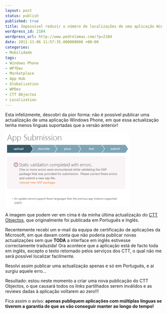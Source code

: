 ```yaml
---
layout: post
status: publish
published: true
title: Impossível reduzir o número de localizações de uma aplicação Windows Phone
wordpress_id: 2184
wordpress_url: http://www.pedrolamas.com/?p=2184
date: 2011-11-06 11:57:35.000000000 +00:00
categories:
- Mobilidade
tags:
- Windows Phone
- WP7Dev
- Marketplace
- App Hub
- Globalization
- WPDev
- CTT Objectos
- Localization
---
```

Esta infelizmente, descobri da pior forma: não é possível publicar uma actualização de uma aplicação Windows Phone, em que essa actualização tenha menos línguas suportadas que a versão anterior!

[![](wp-content/uploads/2011/11/Update-with-fewer-languages-error-thumb.png "Update with fewer languages error")](wp-content/uploads/2011/11/Update-with-fewer-languages-error.png)

A imagem que podem ver em cima é da minha última actualização do [CTT Objectos](tag/ctt-objectos/), que originalmente foi publicada em Português e Inglês.

Recentemente recebi um e-mail da equipa de certificação de aplicações da Microsoft, em que davam conta que não poderia publicar novas actualizações sem que **TODA** a interface em inglês estivesse correctamente traduzida! Ora acontece que a aplicação está de facto toda em inglês, excepto o texto retornado pelos serviços dos CTT, o qual não me será possível localizar facilmente.

Resolvi assim publicar uma actualização apenas e só em Português, e aí surgiu aquele erro...

Resultado: estou neste momento a criar uma nova publicação do CTT Objectos, o que causará todos os links partilhados serem inválidos e as reviews dadas à aplicação voltarem ao zero!!!

Fica assim o aviso: **apenas publiquem aplicações com múltiplas línguas se tiverem a garantia de que as vão conseguir manter ao longo do tempo!**
